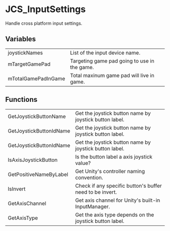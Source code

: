 # JCS_InputSettings

Handle cross platform input settings.


## Variables

<table>
  <tr>
    <td>joystickNames</td>
    <td>List of the input device name.</td>
  </tr>
  <tr>
    <td>mTargetGamePad</td>
    <td>Targeting game pad going to use in the game.</td>
  </tr>
  <tr>
    <td>mTotalGamePadInGame</td>
    <td>Total maxinum game pad will live in game.</td>
  </tr>
</table>


## Functions

<table>
  <tr>
    <td>GetJoystickButtonName</td>
    <td>Get the joystick button name by joystick button label.</td>
  </tr>
  <tr>
    <td>GetJoystickButtonIdName</td>
    <td>Get the joystick button name by joystick button label.</td>
  </tr>
  <tr>
    <td>GetJoystickButtonIdName</td>
    <td>Get the joystick button name by joystick button label.</td>
  </tr>
  <tr>
    <td>IsAxisJoystickButton</td>
    <td>Is the button label a axis joystick value?</td>
  </tr>
  <tr>
    <td>GetPositiveNameByLabel</td>
    <td>Get Unity's controller naming convention.</td>
  </tr>
  <tr>
    <td>IsInvert</td>
    <td>Check if any specific button's buffer need to be invert.</td>
  </tr>
  <tr>
    <td>GetAxisChannel</td>
    <td>Get axis channel for Unity's built-in InputManager.</td>
  </tr>
  <tr>
    <td>GetAxisType</td>
    <td>Get the axis type depends on the joystick button label.</td>
  </tr>
</table>
